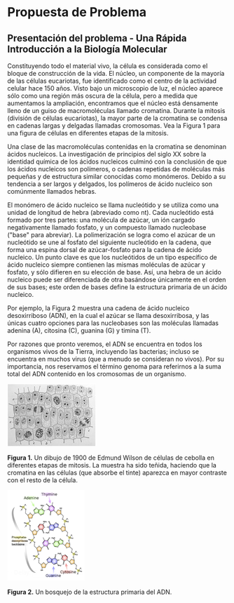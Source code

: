 # Propuesta de Problema

## Presentación del problema - Una Rápida Introducción a la Biología Molecular

Constituyendo todo el material vivo, la célula es considerada como el bloque de construcción de la vida. El núcleo, un componente de la mayoría de las células eucariotas, fue identificado como el centro de la actividad celular hace 150 años. Visto bajo un microscopio de luz, el núcleo aparece sólo como una región más oscura de la célula, pero a medida que aumentamos la ampliación, encontramos que el núcleo está densamente lleno de un guiso de macromoléculas llamado cromatina. Durante la mitosis (división de células eucariotas), la mayor parte de la cromatina se condensa en cadenas largas y delgadas llamadas cromosomas. Vea la Figura 1 para una figura de células en diferentes etapas de la mitosis.

Una clase de las macromoléculas contenidas en la cromatina se denominan ácidos nucleicos. La investigación de principios del siglo XX sobre la identidad química de los ácidos nucleicos culminó con la conclusión de que los ácidos nucleicos son polímeros, o cadenas repetidas de moléculas más pequeñas y de estructura similar conocidas como monómeros. Debido a su tendencia a ser largos y delgados, los polímeros de ácido nucleico son comúnmente llamados hebras.

El monómero de ácido nucleico se llama nucleótido y se utiliza como una unidad de longitud de hebra (abreviado como nt). Cada nucleótido está formado por tres partes: una molécula de azúcar, un ión cargado negativamente llamado fosfato, y un compuesto llamado nucleobase ("base" para abreviar). La polimerización se logra como el azúcar de un nucleótido se une al fosfato del siguiente nucleótido en la cadena, que forma una espina dorsal de azúcar-fosfato para la cadena de ácido nucleico. Un punto clave es que los nucleótidos de un tipo específico de ácido nucleico siempre contienen las mismas moléculas de azúcar y fosfato, y sólo difieren en su elección de base. Así, una hebra de un ácido nucleico puede ser diferenciada de otra basándose únicamente en el orden de sus bases; este orden de bases define la estructura primaria de un ácido nucleico.

Por ejemplo, la Figura 2 muestra una cadena de ácido nucleico desoxirriboso (ADN), en la cual el azúcar se llama desoxirribosa, y las únicas cuatro opciones para las nucleobases son las moléculas llamadas adenina (A), citosina (C), guanina (G) y timina (T).

Por razones que pronto veremos, el ADN se encuentra en todos los organismos vivos de la Tierra, incluyendo las bacterias; incluso se encuentra en muchos virus (que a menudo se consideran no vivos). Por su importancia, nos reservamos el término genoma para referirnos a la suma total del ADN contenido en los cromosomas de un organismo.

![Celulas de cebolla](./img/figura_1.png)

**Figura 1.** Un dibujo de 1900 de Edmund Wilson de células de cebolla en diferentes etapas de mitosis. La muestra ha sido teñida, haciendo que la cromatina en las células (que absorbe el tinte) aparezca en mayor contraste con el resto de la célula.

![Esctructura ADN](./img/figura_2.png)

**Figura 2.** Un bosquejo de la estructura primaria del ADN.
